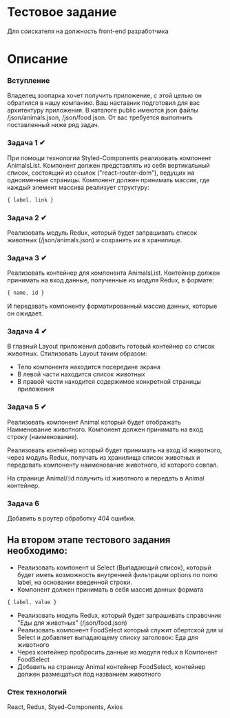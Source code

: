 # Тестовое задание
Для соискателя на должность front-end разработчика

# Описание

### Вступление

Владелец зоопарка хочет получить приложение, с этой целью он обратился в нашу компанию.
Ваш наставник подготовил для вас архитектуру приложения.
В каталоге public имеются json файлы /json/animals.json, /json/food.json.
От вас требуется выполнить поставленный ниже ряд задач.

### Задача 1 ✔
При помощи технологии Styled-Components реализовать компонент AnimalsList.
Компонент должен представлять из себя вертикальный список, состоящий из ссылок ("react-router-dom"), ведущих на одноименные страницы.
Компонент должен принимать массив, где каждый элемент массива реализует структуру:
```javascript
{ label, link }
```

### Задача 2 ✔
Реализовать модуль Redux, который будет запрашивать список животных (/json/animals.json) и сохранять их в хранилище.

### Задача 3 ✔
Реализовать контейнер для компонента AnimalsList.
Контейнер должен принимать на вход данные, полученные из модуля Redux, в формате:
```javascript
{ name, id }
```
И передавать компоненту форматированный массив данных, которые он ожидает.

### Задача 4 ✔
В главный Layout приложения добавить готовый контейнер со список животных.
Стилизовать Layout таким образом:
- Тело компонента находится посередине экрана
- В левой части находится список животных
- В правой части находится содержимое конкретной страницы приложения

### Задача 5 ✔
Реализовать компонент Animal который будет отображать Наименование животного.
Компонент должен принимать на вход строку (наименование).

Реализовать контейнер который будет принимать на вход id животного, через модуль Redux, получать из хранилища список животных и передовать компоненту наименование животного, id которого совпал.

На странице Animal/:id получить id животного и передать в Animal контейнер.

### Задача 6
Добавить в роутер обработку 404 ошибки.

## На втором этапе тестового задания необходимо:
- Реализовать компонент ui Select (Выпадающий список), который будет иметь возможность внутренней фильтрации options по полю label, на основании введенной строки.
- Компонент должен принимать в себя массив данных формата
```javascript
{ label, value }
```
- Реализовать модуль Redux, который будет запрашивать справочник "Еды для животных" (/json/food.json)
- Реализовать компонент FoodSelect который служит обертской для ui Select и добавляет выпадающему списку заголовок: Еда для животного
- Через контейнер пробросить данные из модуля redux в Компонент FoodSelect
- Добавить на страницу Animal контейнер FoodSelect, контейнер должен размещаться под названием животного




### Стек технологий
React, Redux, Styed-Components, Axios

